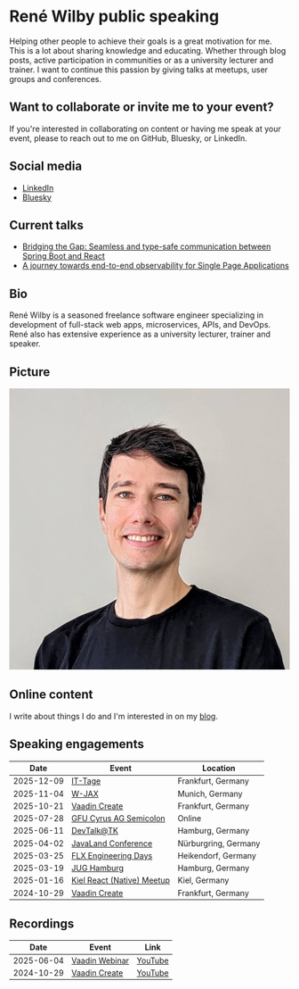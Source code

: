 # René Wilby public speaking

Helping other people to achieve their goals is a great motivation for me. This is a lot about sharing knowledge and educating. Whether through blog posts, active participation in communities or as a university lecturer and trainer. I want to continue this passion by giving talks at meetups, user groups and conferences.

## Want to collaborate or invite me to your event?

If you're interested in collaborating on content or having me speak at your event, please to reach out to me on GitHub, Bluesky, or LinkedIn.

## Social media

- [LinkedIn](https://www.linkedin.com/in/rene-wilby)
- [Bluesky](https://bsky.app/profile/rene-wilby.de)

## Current talks

- [Bridging the Gap: Seamless and type-safe communication between Spring Boot and React](abstracts/bridging-the-gap.md)
- [A journey towards end-to-end observability for Single Page Applications](abstracts/journey-towards-e2e-observability-spa.md)

## Bio

René Wilby is a seasoned freelance software engineer specializing in development of full-stack web apps, microservices, APIs, and DevOps. René also has extensive experience as a university lecturer, trainer and speaker.

## Picture

![René Wilby](rene-wilby.jpg)

## Online content

I write about things I do and I'm interested in on my [blog](https://rene-wilby.de/en/blog/).

## Speaking engagements

| Date | Event | Location |
| - | - | - |
| 2025-12-09 | [IT-Tage](https://www.ittage.informatik-aktuell.de/programm/2025/unterschiede-ueberwinden-spring-boot-und-react-nahtlos-integrieren.html) | Frankfurt, Germany |
| 2025-11-04 | [W-JAX](https://jax.de/web-development-javascript/spring-boot-react/) | Munich, Germany |
| 2025-10-21 | [Vaadin Create](https://vaadin.com/vaadin-create-2025) | Frankfurt, Germany |
| 2025-07-28 | [GFU Cyrus AG Semicolon](https://www.gfu.net/seminare-schulungen-kurse/semicolon_sk73/spring_boot_react_integrieren_s5162.html) | Online |
| 2025-06-11 | [DevTalk@TK](https://www.meetup.com/de-DE/devtalk-tk) | Hamburg, Germany |
| 2025-04-02 | [JavaLand Conference](https://my.doag.org/events/javaland/2025/agenda/#agendaId.5229) | Nürburgring, Germany |
| 2025-03-25 | [FLX Engineering Days](https://fastleansmart.com/) | Heikendorf, Germany |
| 2025-03-19 | [JUG Hamburg](https://www.meetup.com/de-DE/jug-hamburg/events/306459656) | Hamburg, Germany |
| 2025-01-16 | [Kiel React (Native) Meetup](https://www.meetup.com/de-DE/kiel-react-native-meetup/events/305442775) | Kiel, Germany |
| 2024-10-29 | [Vaadin Create](https://vaadin.com/vaadin-create) | Frankfurt, Germany |

## Recordings

| Date | Event | Link |
| - | - | - |
| 2025-06-04 | [Vaadin Webinar](https://vaadin.com/webinars) | [YouTube](https://youtu.be/eUVaOlRlulA) |
| 2024-10-29 | [Vaadin Create](https://vaadin.com/vaadin-create) | [YouTube](https://youtu.be/zNV0gHk-GIA) |
